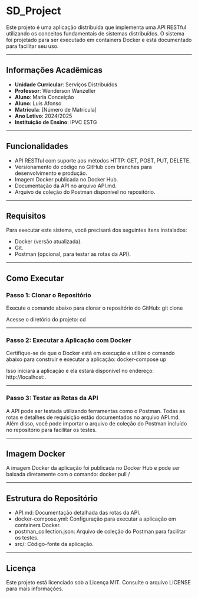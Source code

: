 # SD_Project

Este projeto é uma aplicação distribuída que implementa uma API RESTful utilizando os conceitos fundamentais de sistemas distribuídos. O sistema foi projetado para ser executado em containers Docker e está documentado para facilitar seu uso.

---

## Informações Acadêmicas

- **Unidade Curricular**: Serviços Distribuídos
- **Professor**: Wenderson Wanzeller
- **Aluno**: Maria Conceição
- **Aluno**: Luis Afonso
- **Matrícula**: [Número de Matrícula]
- **Ano Letivo**: 2024/2025
- **Instituição de Ensino**: IPVC ESTG

---

## Funcionalidades

- API RESTful com suporte aos métodos HTTP: GET, POST, PUT, DELETE.
- Versionamento do código no GitHub com branches para desenvolvimento e produção.
- Imagem Docker publicada no Docker Hub.
- Documentação da API no arquivo API.md.
- Arquivo de coleção do Postman disponível no repositório.

---

## Requisitos

Para executar este sistema, você precisará dos seguintes itens instalados:

- Docker (versão atualizada).
- Git.
- Postman (opcional, para testar as rotas da API).

---

## Como Executar

### Passo 1: Clonar o Repositório

Execute o comando abaixo para clonar o repositório do GitHub:
git clone <link-do-repositorio>

Acesse o diretório do projeto:
cd <nome-do-diretorio>

---

### Passo 2: Executar a Aplicação com Docker

Certifique-se de que o Docker está em execução e utilize o comando abaixo para construir e executar a aplicação:
docker-compose up

Isso iniciará a aplicação e ela estará disponível no endereço: http://localhost:<porta>.

---

### Passo 3: Testar as Rotas da API

A API pode ser testada utilizando ferramentas como o Postman. Todas as rotas e detalhes de requisição estão documentados no arquivo API.md. Além disso, você pode importar o arquivo de coleção do Postman incluído no repositório para facilitar os testes.

---

## Imagem Docker

A imagem Docker da aplicação foi publicada no Docker Hub e pode ser baixada diretamente com o comando:
docker pull <seu-username>/<nome-da-imagem>

---

## Estrutura do Repositório

- API.md: Documentação detalhada das rotas da API.
- docker-compose.yml: Configuração para executar a aplicação em containers Docker.
- postman_collection.json: Arquivo de coleção do Postman para facilitar os testes.
- src/: Código-fonte da aplicação.

---

## Licença

Este projeto está licenciado sob a Licença MIT. Consulte o arquivo LICENSE para mais informações.